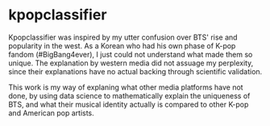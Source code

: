 # kpopclassifier
Kpopclassifier was inspired by my utter confusion over BTS' rise and popularity in the west. As a Korean who had his own phase of K-pop fandom (#BigBang4ever), I just could not understand what made them so unique. The explanation by western media did not assuage my perplexity, since their explanations have no actual backing through scientific validation.

This work is my way of explaning what other media platforms have not done, by using data science to mathematically explain the uniqueness of BTS, and what their musical identity actually is compared to other K-pop and American pop artists. 
